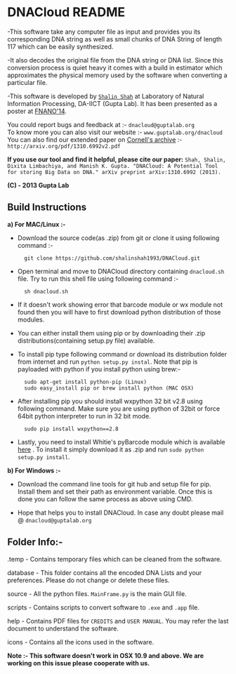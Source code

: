 DNACloud README
========================================================

-This software take any computer file as input and provides you its corresponding DNA string as well as small chunks of DNA String of length 117 which can be easily synthesized.

-It also decodes the original file from the DNA string or DNA list. Since this conversion process is quiet heavy it comes with a build in estimator which approximates the physical memory used by the software when converting a particular file.

-This software is developed by [`Shalin Shah`](www.guptalab.org/shalinshah) at Laboratory of Natural Information Processing, DA-IICT (Gupta Lab). It has been presented as a poster at [FNANO'14](http://www.cs.duke.edu/FNANO/). 

You could report bugs and feedback at :- `dnacloud@guptalab.org`                     
To know more you can also visit our website :- `www.guptalab.org/dnacloud`                        
You can also find our extended paper on [Cornell's archive](arxiv.org) :- `http://arxiv.org/pdf/1310.6992v2.pdf`        

**If you use our tool and find it helpful, please cite our paper:** `Shah, Shalin, Dixita Limbachiya, and Manish K. Gupta. "DNACloud: A Potential Tool for storing Big Data on DNA." arXiv preprint arXiv:1310.6992 (2013).`

**(C) - 2013 Gupta Lab**


Build Instructions
---------------------------------------------------------

**a) For MAC/Linux :-** 

- Download the source code(as .zip) from git or clone it using following command :-

        git clone https://github.com/shalinshah1993/DNACloud.git

- Open terminal and move to DNACloud directory containing `dnacloud.sh` file. Try to run this shell file using following command :-

        sh dnacloud.sh

- If it doesn't work showing error that barcode module or wx module not found then you will have to first download python distribution of those modules.

- You can either install them using pip or by downloading their .zip distributions(containing setup.py file) available.

- To install pip type following command or download its distribution folder from internet and run `python setup.py instal`. Note that pip is payloaded with python if you install python using brew:- 

        sudo apt-get install python-pip (Linux)
        sudo easy_install pip or brew install python (MAC OSX)

- After installing pip you should install wxpython 32 bit v2.8 using following command. Make sure you are using python of 32bit or force 64bit python interpreter to run in 32 bit mode.

        sudo pip install wxpython==2.8

- Lastly, you need to install Whitie's pyBarcode module which is available [here](https://bitbucket.org/whitie/python-barcode "here") .
To install it simply download it as .zip and run `sudo python setup.py install`.

**b) For Windows :-**

- Download the command line tools for git hub and setup file for pip. Install them and set their path as environment variable. Once this is done you can follow the same process as above using CMD.

- Hope that helps you to install DNACloud. In case any doubt please mail @ `dnacloud@guptalab.org`


Folder Info:-
---------------------------------------------------------

 .temp - Contains temporary files which can be cleaned from the software.
 
 database - This folder contains all the encoded DNA Lists and your preferences. Please do not change or delete these files.
 
 source - All the python files. `MainFrame.py` is the main GUI file.
 
 scripts - Contains scripts to convert software to `.exe` and `.app` file.
 
 help - Contains PDF files for `CREDITS` and `USER MANUAL`. You may refer the last document to understand the software.
 
 icons - Contains all the icons used in the software.
 
**Note :- This software doesn't work in OSX 10.9 and above. We are working on this issue please cooperate with us.**
